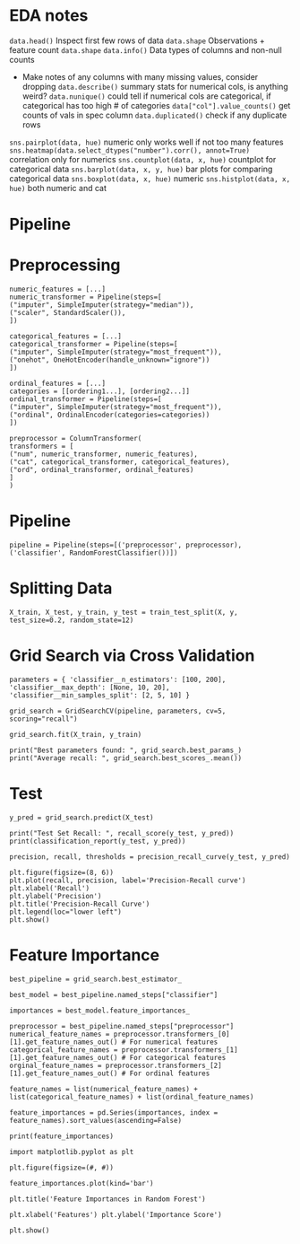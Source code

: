 # EDA notes
`data.head()` Inspect first few rows of data
`data.shape` Observations + feature count `data.shape`
`data.info()` Data types of columns and non-null counts
- Make notes of any columns with many missing values, consider dropping
`data.describe()` summary stats for numerical cols, is anything weird?
`data.nunique()` could tell if numerical cols are categorical, if categorical has too high # of categories
`data["col"].value_counts()` get counts of vals in spec column
`data.duplicated()` check if any duplicate rows

`sns.pairplot(data, hue)` numeric only works well if not too many features
`sns.heatmap(data.select_dtypes("number").corr(), annot=True)`
correlation only for numerics
`sns.countplot(data, x, hue)` countplot for categorical data
`sns.barplot(data, x, y, hue)` bar plots for comparing categorical data
`sns.boxplot(data, x, hue)` numeric
`sns.histplot(data, x, hue)` both numeric and cat

# Pipeline
# Preprocessing
```
numeric_features = [...]
numeric_transformer = Pipeline(steps=[
("imputer", SimpleImputer(strategy="median")),
("scaler", StandardScaler()),
])

categorical_features = [...]
categorical_transformer = Pipeline(steps=[
("imputer", SimpleImputer(strategy="most_frequent")),
("onehot", OneHotEncoder(handle_unknown="ignore"))
])

ordinal_features = [...]
categories = [[ordering1...], [ordering2...]]
ordinal_transformer = Pipeline(steps=[
("imputer", SimpleImputer(strategy="most_frequent")),
("ordinal", OrdinalEncoder(categories=categories))
])

preprocessor = ColumnTransformer(
transformers = [
("num", numeric_transformer, numeric_features),
("cat", categorical_transformer, categorical_features),
("ord", ordinal_transformer, ordinal_features)
]
)
```

# Pipeline

```
pipeline = Pipeline(steps=[('preprocessor', preprocessor),
('classifier', RandomForestClassifier())])
```

# Splitting Data
`X_train, X_test, y_train, y_test = train_test_split(X, y, test_size=0.2, random_state=12)`

# Grid Search via Cross Validation
```
parameters = { 'classifier__n_estimators': [100, 200], 'classifier__max_depth': [None, 10, 20], 'classifier__min_samples_split': [2, 5, 10] }

grid_search = GridSearchCV(pipeline, parameters, cv=5, scoring="recall")

grid_search.fit(X_train, y_train)

print("Best parameters found: ", grid_search.best_params_)
print("Average recall: ", grid_search.best_scores_.mean())
```

# Test
```
y_pred = grid_search.predict(X_test)

print("Test Set Recall: ", recall_score(y_test, y_pred)) print(classification_report(y_test, y_pred))

precision, recall, thresholds = precision_recall_curve(y_test, y_pred)

plt.figure(figsize=(8, 6))
plt.plot(recall, precision, label='Precision-Recall curve')
plt.xlabel('Recall')
plt.ylabel('Precision')
plt.title('Precision-Recall Curve')
plt.legend(loc="lower left")
plt.show()
```

# Feature Importance
```
best_pipeline = grid_search.best_estimator_

best_model = best_pipeline.named_steps["classifier"]

importances = best_model.feature_importances_

preprocessor = best_pipeline.named_steps["preprocessor"]
numerical_feature_names = preprocessor.transformers_[0][1].get_feature_names_out() # For numerical features categorical_feature_names = preprocessor.transformers_[1][1].get_feature_names_out() # For categorical features orginal_feature_names = preprocessor.transformers_[2][1].get_feature_names_out() # For ordinal features

feature_names = list(numerical_feature_names) + list(categorical_feature_names) + list(ordinal_feature_names)

feature_importances = pd.Series(importances, index = feature_names).sort_values(ascending=False)

print(feature_importances)

import matplotlib.pyplot as plt

plt.figure(figsize=(#, #)) 

feature_importances.plot(kind='bar')

plt.title('Feature Importances in Random Forest') 

plt.xlabel('Features') plt.ylabel('Importance Score')

plt.show()
```